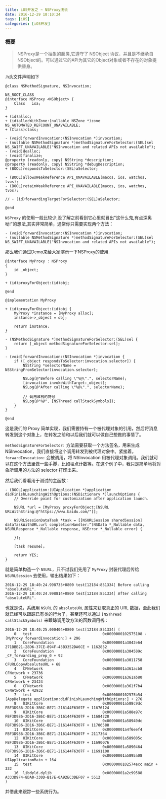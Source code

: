 ```yaml
---
title: iOS开发之 ~ NSProxy浅说
date: 2016-12-29 18:10:24
tags: [iOS]
categories: [iOS开发]
---
```


### 概要

> NSProxy是一个抽象的超类,它遵守了 NSObject 协议，并且是不继承自NSObject的。可以通过它的API为其它的Object对象或者不存在的对象提供替身。
>



.h头文件声明如下

```objc
@class NSMethodSignature, NSInvocation;

NS_ROOT_CLASS
@interface NSProxy <NSObject> {
    Class	isa;
}

+ (id)alloc;
+ (id)allocWithZone:(nullable NSZone *)zone NS_AUTOMATED_REFCOUNT_UNAVAILABLE;
+ (Class)class;

- (void)forwardInvocation:(NSInvocation *)invocation;
- (nullable NSMethodSignature *)methodSignatureForSelector:(SEL)sel NS_SWIFT_UNAVAILABLE("NSInvocation and related APIs not available");
- (void)dealloc;
- (void)finalize;
@property (readonly, copy) NSString *description;
@property (readonly, copy) NSString *debugDescription;
+ (BOOL)respondsToSelector:(SEL)aSelector;

- (BOOL)allowsWeakReference API_UNAVAILABLE(macos, ios, watchos, tvos);
- (BOOL)retainWeakReference API_UNAVAILABLE(macos, ios, watchos, tvos);

// - (id)forwardingTargetForSelector:(SEL)aSelector;

@end
```

`NSProxy` 的使用一般比较少,没了解之前看到它心里就冒出"这什么鬼,有点深奥呦!"的想法,其实非常简单，通常你只需要实现两个方法：

```objc
- (void)forwardInvocation:(NSInvocation *)invocation;
- (nullable NSMethodSignature *)methodSignatureForSelector:(SEL)sel NS_SWIFT_UNAVAILABLE("NSInvocation and related APIs not available");
```

那么我们通过Demo来给大家演示一下NSProxy的使用.

```objc
@interface MyProxy : NSProxy
{
    id _object;
}

+ (id)proxyForObject:(id)obj;

@end

@implementation MyProxy

+ (id)proxyForObject:(id)obj {
    MyProxy *instance = [MyProxy alloc];
    instance->_object = obj;

    return instance;
}

- (NSMethodSignature *)methodSignatureForSelector:(SEL)sel {
    return [_object methodSignatureForSelector:sel];
}

- (void)forwardInvocation:(NSInvocation *)invocation {
    if ([_object respondsToSelector:invocation.selector]) {
        NSString *selectorName = NSStringFromSelector(invocation.selector);

        NSLog(@"Before calling \"%@\".", selectorName);
        [invocation invokeWithTarget:_object];
        NSLog(@"After calling \"%@\".", selectorName);

        // 调用堆栈的符号
        NSLog(@"%@", [NSThread callStackSymbols]);
    }
}

@end
```

这是我们的 Proxy 简单实现，我们需要持有一个被代理对象的引用，然后将消息转发到这个对象上，在转发之前和以后我们就可以做自己想做的事情了。

`methodSignatureForSelector:` 方法需要获取一个方法签名，用来生成 NSInvocation，我们直接将这个调用转发到被代理对象中。紧接着，`forwardInvocation:` 会被调用，将 NSInvocation 用被代理对象调用。我们就可以在这个方法里做一些手脚，比如埋点计数等。在这个例子中，我只是简单地将对象所调用的方法的 selector 打印出来。

然后我们看看用于测试的主函数：

```objc
- (BOOL)application:(UIApplication *)application didFinishLaunchingWithOptions:(NSDictionary *)launchOptions {
    // Override point for customization after application launch.

    NSURL *url = [MyProxy proxyForObject:[NSURL URLWithString:@"https://www.baidu.com/"]];

    NSURLSessionDataTask *task = [[NSURLSession sharedSession] dataTaskWithURL:url completionHandler:^(NSData *_Nullable data, NSURLResponse *_Nullable response, NSError *_Nullable error) {
        
    }];

    [task resume];

    return YES;
}
```

就是简单构造一个 `NSURL`，只不过我们先用了 `MyProxy` 封装代理后传给 `NSURLSession` 去使用，输出结果如下：

```objc
2016-12-29 18:40:24.998735+0800 test[12184:851334] Before calling "absoluteURL".
2016-12-29 18:40:24.998814+0800 test[12184:851334] After calling "absoluteURL".
```

也就是说，系统用 `NSURL` 的 `absoluteURL` 属性来获取真正的 URL 数据，至此我们就已经可以跟踪已有类的行为了，甚至还可以通过 `[NSThread callStackSymbols]` 来跟踪调用改方法的函数调用栈：

```objc
2016-12-29 18:40:25.000404+0800 test[12184:851334] (
	0   test                                0x0000000102575108 -[MyProxy forwardInvocation:] + 296
	1   CoreFoundation                      0x00000001a3042e64 271BBB21-28D6-37CE-894F-43B3352DA6CE + 1162852
	2   CoreFoundation                      0x00000001a304509c _CF_forwarding_prep_0 + 92
	3   CoreFoundation                      0x00000001a3011758 CFURLCopyAbsoluteURL + 68
	4   CFNetwork                           0x00000001a361acb8 CFNetwork + 23736
	5   CFNetwork                           0x00000001a361ab80 CFNetwork + 23424
	6   CFNetwork                           0x00000001a361f7b4 CFNetwork + 42932
	7   test                                0x0000000102575b54 -[AppDelegate application:didFinishLaunchingWithOptions:] + 276
	8   UIKitCore                           0x00000001a588c9dc FBF3D986-2D16-3B6C-BE71-216144F6307F + 11676124
	9   UIKitCore                           0x00000001a588e97c FBF3D986-2D16-3B6C-BE71-216144F6307F + 11684220
	10  UIKitCore                           0x00000001a58940dc FBF3D986-2D16-3B6C-BE71-216144F6307F + 11706588
	11  UIKitCore                           0x00000001a4f6eef4 FBF3D986-2D16-3B6C-BE71-216144F6307F + 2117364
	12  UIKitCore                           0x00000001a589005c FBF3D986-2D16-3B6C-BE71-216144F6307F + 11690076
	13  UIKitCore                           0x00000001a5890464 FBF3D986-2D16-3B6C-BE71-216144F6307F + 11691108
	14  UIKitCore                           0x00000001a5895a08 UIApplicationMain + 164
	15  test                                0x0000000102574ecc main + 332
	16  libdyld.dylib                       0x00000001a2c99588 A333D9F4-8DA0-330D-B17E-0A92EC3DEF07 + 5512
)
```

并借此来跟踪一些系统行为。

